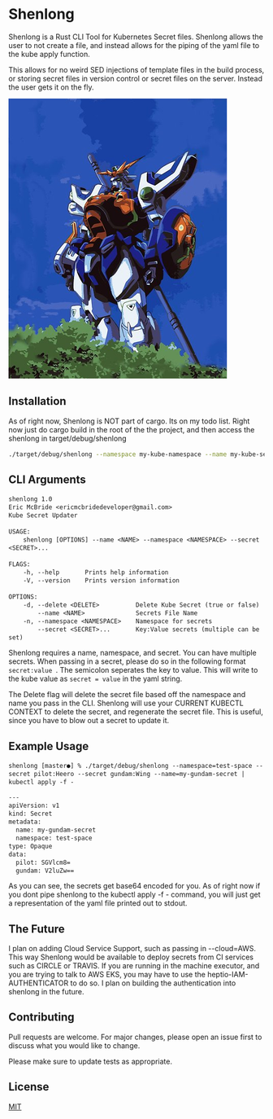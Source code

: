# Shenlong
Shenlong is a Rust CLI Tool for Kubernetes Secret files. Shenlong allows the user to not create a file, and instead allows for the piping of the yaml file to the kube apply function.

This allows for no weird SED injections of template files in the build process,
or storing secret files in version control or secret files on the server.  Instead the user gets it on the fly.

![Shenlong](shenlong.jpg?raw=true "Shenlong")

## Installation
As of right now, Shenlong is NOT part of cargo.  Its on my todo list.  Right now just do cargo build in the root of the the project, and then access the shenlong in target/debug/shenlong
```bash
./target/debug/shenlong --namespace my-kube-namespace --name my-kube-secrets --secret FOO:BOI | kubectl apply -f -
```

## CLI Arguments
```
shenlong 1.0
Eric McBride <ericmcbridedeveloper@gmail.com>
Kube Secret Updater

USAGE:
    shenlong [OPTIONS] --name <NAME> --namespace <NAMESPACE> --secret <SECRET>...

FLAGS:
    -h, --help       Prints help information
    -V, --version    Prints version information

OPTIONS:
    -d, --delete <DELETE>          Delete Kube Secret (true or false)
        --name <NAME>              Secrets File Name
    -n, --namespace <NAMESPACE>    Namespace for secrets
        --secret <SECRET>...       Key:Value secrets (multiple can be set)
```

Shenlong requires a name, namespace, and secret.  You can have multiple secrets.  When passing in a secret, please do so in the following format ```secret:value ```.  The semicolon seperates the key to value.  This will write to the kube value as `secret = value` in the yaml string.

The Delete flag will delete the secret file based off the namespace and name
you pass in the CLI.  Shenlong will use your CURRENT KUBECTL CONTEXT to delete
the secret, and regenerate the secret file.  This is useful, since you have to
blow out a secret to update it.

## Example Usage
```
shenlong [master●] % ./target/debug/shenlong --namespace=test-space --secret pilot:Heero --secret gundam:Wing --name=my-gundam-secret | kubectl apply -f -
```

```
---
apiVersion: v1
kind: Secret
metadata:
  name: my-gundam-secret
  namespace: test-space
type: Opaque
data:
  pilot: SGVlcm8=
  gundam: V2luZw==
```

As you can see, the secrets get base64 encoded for you.  As of right now if you
dont pipe shenlong to the kubectl apply -f - command, you will just get a
representation of the yaml file printed out to stdout.

## The Future

I plan on adding Cloud Service Support, such as passing in --cloud=AWS.  This
way Shenlong would be available to deploy secrets from CI services such as CIRCLE or
TRAVIS.  If you are running in the machine executor, and you are trying to talk
to AWS EKS, you may have to use the heptio-IAM-AUTHENTICATOR to do so.  I plan
on building the authentication into shenlong in the future.

## Contributing
Pull requests are welcome. For major changes, please open an issue first to discuss what you would like to change.

Please make sure to update tests as appropriate.

## License
[MIT](https://choosealicense.com/licenses/mit/)

